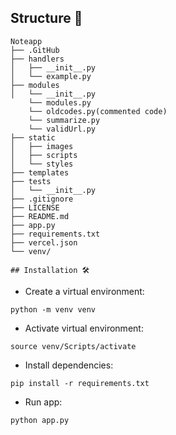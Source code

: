 ## Structure 📂
```
Noteapp
├── .GitHub
├── handlers
│   ├── __init__.py
│   └── example.py
├── modules
│   └── __init__.py
    └── modules.py
    └── oldcodes.py(commented code)
    └── summarize.py
    └── validUrl.py
├── static
│   ├── images
│   ├── scripts
│   └── styles
├── templates
├── tests
│   └── __init__.py
├── .gitignore
├── LICENSE
├── README.md
├── app.py
├── requirements.txt
├── vercel.json
└── venv/

## Installation 🛠️
```
- Create a virtual environment:
```
python -m venv venv
```
- Activate virtual environment:
```
source venv/Scripts/activate
```
- Install dependencies:
```
pip install -r requirements.txt
```
- Run app:
```
python app.py
```